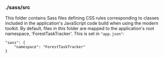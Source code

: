 ### ./sass/src

This folder contains Sass files defining CSS rules corresponding to classes
included in the application's JavaScript code build when using the modern toolkit.
By default, files in this folder are mapped to the application's root namespace, 'ForestTaskTracker'.
This is set in `"app.json"`:

    "sass": {
        "namespace": "ForestTaskTracker"
    }